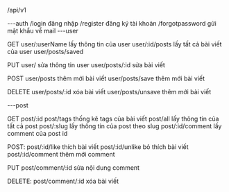 /api/v1

---auth
/login đăng nhập 
/register đăng ký tài khoản
/forgotpassword gửi mật khẩu về mail
---user 

GET 
user/:userName lấy thông tin của user
user/:id/posts lấy tất cả bài viết của user
user/posts/saved

PUT 
user/ sửa thông tin user 
user/posts/:id sửa bài viết 

POST
user/posts thêm mới bài viết 
user/posts/save thêm mới bài viết 

DELETE
user/posts/:id xóa bài viết
user/posts/unsave thêm mới bài viết 


---post

GET
post/:id
post/tags thống kê tags của bài viết
post/all lấy thông tin của tất cả post 
post/:slug lấy thông tin của post theo slug 
post/:id/comment lấy comment của post id


POST:
post/:id/like thích bài viết 
post/:id/unlike bỏ thích bài viết 
post/:id/comment thêm mới comment

PUT
post/comment/:id sửa nội dung comment

DELETE: 
post/comment/:id xóa bài viết


